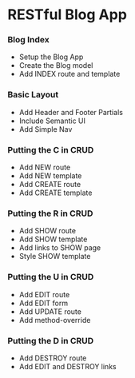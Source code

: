 # RESTful Blog App

### Blog Index
* Setup the Blog App
* Create the Blog model
* Add INDEX route and template

### Basic Layout
* Add Header and Footer Partials
* Include Semantic UI
* Add Simple Nav

### Putting the C in CRUD
* Add NEW route
* Add NEW template
* Add CREATE route
* Add CREATE template

### Putting the R in CRUD
* Add SHOW route
* Add SHOW template
* Add links to SHOW page
* Style SHOW  template

### Putting the U in CRUD
* Add EDIT route
* Add EDIT form
* Add UPDATE route
* Add method-override

### Putting the D in CRUD
* Add DESTROY route
* Add EDIT and DESTROY links
